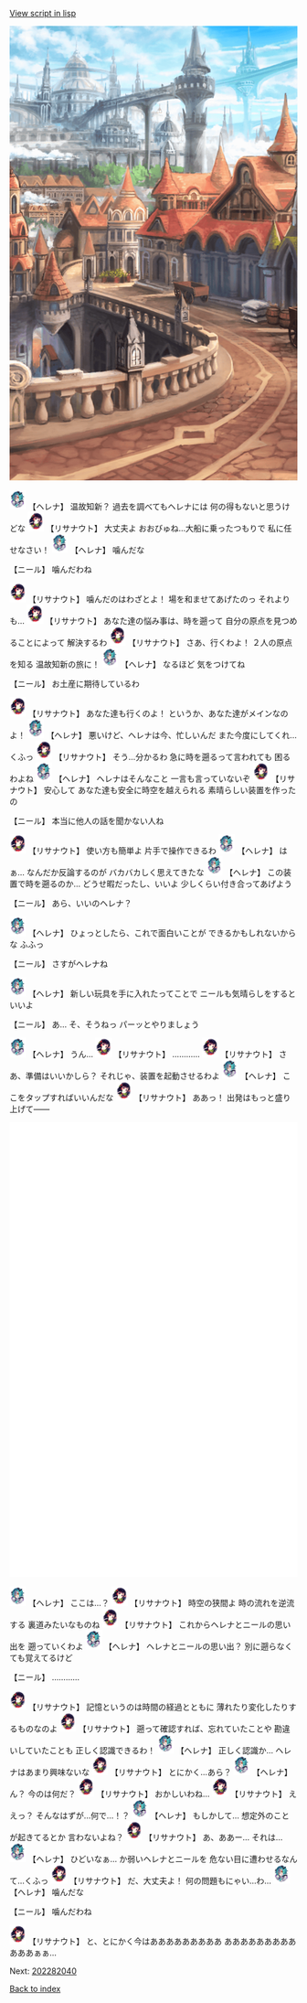 [View script in lisp](../scripts/202282030.txt)

![town.png](../images/backgrounds/town.png)

<img src="../images/units/5302811.png" alt="5302811.png" height="34"/>
【ヘレナ】
温故知新？
過去を調べてもヘレナには
何の得もないと思うけどな

<img src="../images/units/5203011.png" alt="5203011.png" height="34"/>
【リサナウト】
大丈夫よ
おおびゅね…大船に乗ったつもりで
私に任せなさい！

<img src="../images/units/5302811.png" alt="5302811.png" height="34"/>
【ヘレナ】
噛んだな

【ニール】
噛んだわね

<img src="../images/units/5203011.png" alt="5203011.png" height="34"/>
【リサナウト】
噛んだのはわざとよ！
場を和ませてあげたのっ
それよりも…

<img src="../images/units/5203011.png" alt="5203011.png" height="34"/>
【リサナウト】
あなた達の悩み事は、時を遡って
自分の原点を見つめることによって
解決するわ

<img src="../images/units/5203011.png" alt="5203011.png" height="34"/>
【リサナウト】
さあ、行くわよ！
２人の原点を知る
温故知新の旅に！

<img src="../images/units/5302811.png" alt="5302811.png" height="34"/>
【ヘレナ】
なるほど
気をつけてね

【ニール】
お土産に期待しているわ

<img src="../images/units/5203011.png" alt="5203011.png" height="34"/>
【リサナウト】
あなた達も行くのよ！
というか、あなた達がメインなのよ！

<img src="../images/units/5302811.png" alt="5302811.png" height="34"/>
【ヘレナ】
悪いけど、ヘレナは今、忙しいんだ
また今度にしてくれ…くふっ

<img src="../images/units/5203011.png" alt="5203011.png" height="34"/>
【リサナウト】
そう…分かるわ
急に時を遡るって言われても
困るわよね

<img src="../images/units/5302811.png" alt="5302811.png" height="34"/>
【ヘレナ】
ヘレナはそんなこと
一言も言っていないぞ

<img src="../images/units/5203011.png" alt="5203011.png" height="34"/>
【リサナウト】
安心して
あなた達も安全に時空を越えられる
素晴らしい装置を作ったの

【ニール】
本当に他人の話を聞かない人ね

<img src="../images/units/5203011.png" alt="5203011.png" height="34"/>
【リサナウト】
使い方も簡単よ
片手で操作できるわ

<img src="../images/units/5302811.png" alt="5302811.png" height="34"/>
【ヘレナ】
はぁ…
なんだか反論するのが
バカバカしく思えてきたな

<img src="../images/units/5302811.png" alt="5302811.png" height="34"/>
【ヘレナ】
この装置で時を遡るのか…
どうせ暇だったし、いいよ
少しくらい付き合ってあげよう

【ニール】
あら、いいのヘレナ？

<img src="../images/units/5302811.png" alt="5302811.png" height="34"/>
【ヘレナ】
ひょっとしたら、これで面白いことが
できるかもしれないからな
ふふっ

【ニール】
さすがヘレナね

<img src="../images/units/5302811.png" alt="5302811.png" height="34"/>
【ヘレナ】
新しい玩具を手に入れたってことで
ニールも気晴らしをするといいよ

【ニール】
あ…
そ、そうねっ
パーッとやりましょう

<img src="../images/units/5302811.png" alt="5302811.png" height="34"/>
【ヘレナ】
うん…

<img src="../images/units/5203011.png" alt="5203011.png" height="34"/>
【リサナウト】
…………

<img src="../images/units/5203011.png" alt="5203011.png" height="34"/>
【リサナウト】
さあ、準備はいいかしら？
それじゃ、装置を起動させるわよ

<img src="../images/units/5302811.png" alt="5302811.png" height="34"/>
【ヘレナ】
ここをタップすればいいんだな

<img src="../images/units/5203011.png" alt="5203011.png" height="34"/>
【リサナウト】
ああっ！
出発はもっと盛り上げて――

![bg_white.png](../images/backgrounds/bg_white.png)

<img src="../images/units/5302811.png" alt="5302811.png" height="34"/>
【ヘレナ】
ここは…？

<img src="../images/units/5203011.png" alt="5203011.png" height="34"/>
【リサナウト】
時空の狭間よ
時の流れを逆流する
裏道みたいなものね

<img src="../images/units/5203011.png" alt="5203011.png" height="34"/>
【リサナウト】
これからヘレナとニールの思い出を
遡っていくわよ

<img src="../images/units/5302811.png" alt="5302811.png" height="34"/>
【ヘレナ】
ヘレナとニールの思い出？
別に遡らなくても覚えてるけど

【ニール】
…………

<img src="../images/units/5203011.png" alt="5203011.png" height="34"/>
【リサナウト】
記憶というのは時間の経過とともに
薄れたり変化したりするものなのよ

<img src="../images/units/5203011.png" alt="5203011.png" height="34"/>
【リサナウト】
遡って確認すれば、忘れていたことや
勘違いしていたことも
正しく認識できるわ！

<img src="../images/units/5302811.png" alt="5302811.png" height="34"/>
【ヘレナ】
正しく認識か…
ヘレナはあまり興味ないな

<img src="../images/units/5203011.png" alt="5203011.png" height="34"/>
【リサナウト】
とにかく…あら？

<img src="../images/units/5302811.png" alt="5302811.png" height="34"/>
【ヘレナ】
ん？
今のは何だ？

<img src="../images/units/5203011.png" alt="5203011.png" height="34"/>
【リサナウト】
おかしいわね…

<img src="../images/units/5203011.png" alt="5203011.png" height="34"/>
【リサナウト】
ええっ？
そんなはずが…何で…！？

<img src="../images/units/5302811.png" alt="5302811.png" height="34"/>
【ヘレナ】
もしかして…
想定外のことが起きてるとか
言わないよね？

<img src="../images/units/5203011.png" alt="5203011.png" height="34"/>
【リサナウト】
あ、ああー…
それは…

<img src="../images/units/5302811.png" alt="5302811.png" height="34"/>
【ヘレナ】
ひどいなぁ…
か弱いヘレナとニールを
危ない目に遭わせるなんて…くふっ

<img src="../images/units/5203011.png" alt="5203011.png" height="34"/>
【リサナウト】
だ、大丈夫よ！
何の問題もにゃい…わ…

<img src="../images/units/5302811.png" alt="5302811.png" height="34"/>
【ヘレナ】
噛んだな

【ニール】
噛んだわね

<img src="../images/units/5203011.png" alt="5203011.png" height="34"/>
【リサナウト】
と、とにかく今はあああああああああ
ああああああああああああぁぁ…


Next: [202282040](202282040.md)

[Back to index](index.md)
